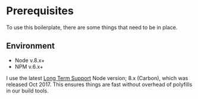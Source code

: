 # Prerequisites

To use this boilerplate, there are some things that need to be in place.

## Environment

- Node v.8.x+
- NPM v.6.x+

I use the latest [Long Term Support](https://github.com/nodejs/Release) Node
version; 8.x (Carbon), which was released Oct 2017. This ensures things are fast
without overhead of polyfills in our build tools.
